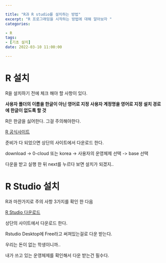 ```yaml
---

title: "R과 R studio를 설치하는 방법"
excerpt: "R 프로그래밍을 시작하는 방법에 대해 알아보자 "
categories:

- R
tags:
- [기초 설치]
date: 2022-03-10 11:00:00

---
```


# R 설치
R을 설치하기 전에 체크 해야 할 사항이 있다.

**사용자 폴더의 이름을 한글이 아닌 영어로 지정**
**사용자 계정명을 영어로 지정**
**설치 경로에 한글이 없도록 할 것**

R은 한글을 싫어한다. 그걸 주의해야한다.

[R 공식사이트](https://www.r-project.org/) 

준비가 다 되었으면 상단의 사이트에서 다운로드 한다.

download -> 0-cloud 또는 korea -> 사용자의 운영체제 선택 -> base 선택 

다운을 받고 실행 한 뒤 next를 누르다 보면 설치가 되겠지..

# R Studio 설치

R과 마찬가지로 주의 사항 3가지를 확인 한 다음

[R Studio 다운로드](https://www.rstudio.com/products/rstudio/download/)

상단의 사이트에서 다운로드 한다.

Rstudio Desktop에 Free라고 써져있는걸로 다운 받는다.

우리는 돈이 없는 학생이니까..

내가 쓰고 있는 운영체제를 확인해서 다운 받는건 필수다.

